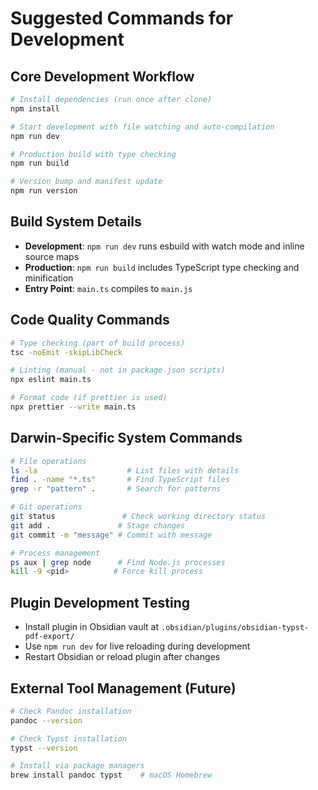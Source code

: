 # Suggested Commands for Development

## Core Development Workflow
```bash
# Install dependencies (run once after clone)
npm install

# Start development with file watching and auto-compilation
npm run dev

# Production build with type checking
npm run build

# Version bump and manifest update
npm run version
```

## Build System Details
- **Development**: `npm run dev` runs esbuild with watch mode and inline source maps
- **Production**: `npm run build` includes TypeScript type checking and minification
- **Entry Point**: `main.ts` compiles to `main.js`

## Code Quality Commands
```bash
# Type checking (part of build process)
tsc -noEmit -skipLibCheck

# Linting (manual - not in package.json scripts)
npx eslint main.ts

# Format code (if prettier is used)
npx prettier --write main.ts
```

## Darwin-Specific System Commands
```bash
# File operations
ls -la                    # List files with details
find . -name "*.ts"       # Find TypeScript files
grep -r "pattern" .       # Search for patterns

# Git operations
git status               # Check working directory status
git add .               # Stage changes
git commit -m "message" # Commit with message

# Process management
ps aux | grep node      # Find Node.js processes
kill -9 <pid>          # Force kill process
```

## Plugin Development Testing
- Install plugin in Obsidian vault at `.obsidian/plugins/obsidian-typst-pdf-export/`
- Use `npm run dev` for live reloading during development
- Restart Obsidian or reload plugin after changes

## External Tool Management (Future)
```bash
# Check Pandoc installation
pandoc --version

# Check Typst installation  
typst --version

# Install via package managers
brew install pandoc typst    # macOS Homebrew
```